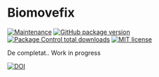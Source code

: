 # Biomovefix
[![Maintenance](https://img.shields.io/badge/Maintained%3F-yes-green.svg)](https://GitHub.com/Naereen/StrapDown.js/graphs/commit-activity)
[![GitHub package version](https://img.shields.io/github/package-json/v/badges/shields.svg)](https://github.com/rlaurentiu/BioMoveFix/releases)
[![Package Control total downloads](https://img.shields.io/packagecontrol/dt/SwitchDictionary.svg)](https://packagecontrol.io/packages/SwitchDictionary)
[![MIT license](https://img.shields.io/badge/License-MIT-blue.svg)](https://lbesson.mit-license.org/)

De completat.. Work in progress

[![DOI](https://zenodo.org/badge/123764206.svg)](https://zenodo.org/badge/latestdoi/123764206)

